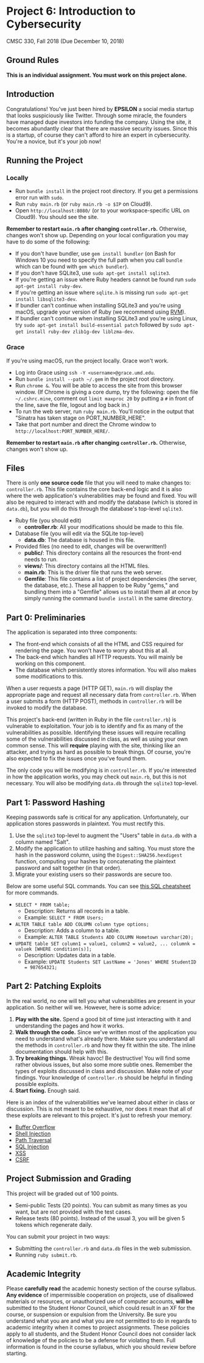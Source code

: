 # Project 6: Introduction to Cybersecurity
CMSC 330, Fall 2018 (Due December 10, 2018)

Ground Rules
------------
**This is an individual assignment. You must work on this project alone.**

Introduction
------------
Congratulations! You've just been hired by **EPSILON** a social media startup that looks suspiciously like Twitter. Through some miracle, the founders have managed dupe investors into funding the company. Using the site, it becomes abundantly clear that there are massive security issues. Since this is a startup, of course they can't afford to hire an expert in cybersecurity. You're a novice, but it's your job now!

Running the Project
-------------------

### Locally

- Run `bundle install` in the project root directory. If you get a permissions error run with `sudo`.
- Run `ruby main.rb` (or `ruby main.rb -o $IP` on Cloud9).
- Open `http://localhost:8080/` (or to your workspace-specific URL on Cloud9). You should see the site.

**Remember to restart `main.rb` after changing `controller.rb`.** Otherwise, changes won't show up. Depending on your local configuration you may have to do some of the following:

- If you don't have bundler, use `gem install bundler` (on Bash for Windows 10 you need to specify the full path when you call `bundle` which can be found with `gem which bundler`).
- If you don't have SQLite3, use `sudo apt-get install sqlite3`.
- If you're getting an issue where Ruby headers cannot be found run `sudo apt-get install ruby-dev`.
- If you're getting an issue where `sqlite.h` is missing run `sudo apt-get install libsqlite3-dev`.
- If bundler can't continue when installing SQLite3 and you're using macOS, upgrade your version of Ruby (we recommend using [RVM](https://rvm.io/)).
- If bundler can't continue when installing SQLite3 and you're using Linux, try `sudo apt-get install build-essential patch` followed by `sudo apt-get install ruby-dev zlib1g-dev liblzma-dev`.

### Grace

If you're using macOS, run the project locally. Grace won't work.

- Log into Grace using `ssh -Y <username>@grace.umd.edu`.
- Run `bundle install --path ~/.gem` in the project root directory.
- Run `chrome &`. You will be able to access the site from this browser window. (If Chrome is giving a core dump, try the following: open the file `~/.cshrc.mine`, comment out `limit maxproc 20` by putting a `#` in front of the line, save the file, logout and log back in.)
- To run the web server, run `ruby main.rb`. You'll notice in the output that "Sinatra has taken stage on PORT_NUMBER_HERE".
- Take that port number and direct the Chrome window to `http://localhost:PORT_NUMBER_HERE/`.

**Remember to restart `main.rb` after changing `controller.rb`.** Otherwise, changes won't show up.

Files
-----
There is only **one source code** file that you will need to make changes to: `controller.rb`. This file contains the core back-end logic and it is also where the web application's vulnerabilities may be found and fixed. You will also be required to interact with and modify the database (which is stored in `data.db`), but you will do this through the database's top-level `sqlite3`.

- Ruby file (you should edit)
  - **controller.rb**: All your modifications should be made to this file.
- Database file (you will edit via the SQLite top-level)
  - **data.db**: The database is housed in this file.
- Provided files (no need to edit, changes will be overwritten!)
  - **public/**: This directory contains all the resources the front-end needs to run.
  - **views/**: This directory contains all the HTML files.
  - **main.rb**: This is the driver file that runs the web server.
  - **Gemfile**: This file contains a list of project dependencies (the server, the database, etc.). These all happen to be Ruby "gems," and bundling them into a "Gemfile" allows us to install them all at once by simply running the command `bundle install` in the same directory.

Part 0: Preliminaries
---------------------
The application is separated into three components:

- The front-end which consists of all the HTML and CSS required for rendering the page. You won't have to worry about this at all.
- The back-end which handles all HTTP requests. You will mainly be working on this component.
- The database which persistently stores information. You will also makes some modifications to this.

When a user requests a page (HTTP GET), `main.rb` will display the appropriate page and request all necessary data from `controller.rb`. When a user submits a form (HTTP POST), methods in `controller.rb` will be invoked to modify the database.

This project's back-end (written in Ruby in the file `controller.rb`) is vulnerable to exploitation. Your job is to identify and fix as many of the vulnerabilities as possible. Identifying these issues will require recalling some of the vulnerabilities discussed in class, as well as using your own common sense. This will **require** playing with the site, thinking like an attacker, and trying as hard as possible to break things. Of course, you're also expected to fix the issues once you've found them.

The only code you will be modifying is in `controller.rb`. If you're interested in how the application works, you may check out `main.rb`, but this is not necessary. You will also be modifying `data.db` through the `sqlite3` top-level.

Part 1: Password Hashing
------------------------
Keeping passwords safe is critical for any application. Unfortunately, our application stores passwords in plaintext. You must rectify this.

1. Use the `sqlite3` top-level to augment the "Users" table in `data.db` with a column named "Salt".
2. Modify the application to utilize hashing and salting. You must store the hash in the password column, using the `Digest::SHA256.hexdigest` function, computing your hashes by concatenating the plaintext password and salt together (in that order).
3. Migrate your existing users so their passwords are secure too.

Below are some useful SQL commands. You can see [this SQL cheatsheet](http://cse.unl.edu/%7Esscott/ShowFiles/SQL/CheatSheet/SQLCheatSheet.html) for more commands.

* `SELECT * FROM table;`
  * Description: Returns all records in a table.
  * Example: `SELECT * FROM Users;`
* `ALTER TABLE table ADD COLUMN column type options;`
  * Description: Adds a column to a table.
  * Example: `ALTER TABLE Students ADD COLUMN Hometown varchar(20);`
* `UPDATE table SET column1 = value1, column2 = value2, ... columnk = valuek [WHERE condition(s)];`
  * Description: Updates data in a table.
  * Example: `UPDATE Students SET LastName = 'Jones' WHERE StudentID = 987654321;`

Part 2: Patching Exploits
-------------------------
In the real world, no one will tell you what vulnerabilities are present in your application. So neither will we. However, here is some advice:

1. **Play with the site.** Spend a good bit of time just interacting with it and understanding the pages and how it works.
2. **Walk through the code.** Since we've written most of the application you need to understand what's already there. Make sure you understand all the methods in `controller.rb` and how they fit within the site. The inline documentation should help with this.
3. **Try breaking things.** Wreak havoc! Be destructive! You will find some rather obvious issues, but also some more subtle ones. Remember the types of exploits discussed in class and discussion. Make note of your findings. Your knowledge of `controller.rb` should be helpful in finding possible exploits.
4. **Start fixing.** Enough said.

Here is an index of the vulnerabilities we've learned about either in class or discussion. This is not meant to be exhaustive, nor does it mean that all of these exploits are relevant to this project. It's just to refresh your memory.

* [Buffer Overflow](http://www.cs.umd.edu/class/fall2017/cmsc330/lectures/software-security.pdf#page=15)
* [Shell Injection](http://www.cs.umd.edu/class/fall2017/cmsc330/lectures/software-security.pdf#page=31)
* [Path Traversal](http://www.cs.umd.edu/class/fall2017/cmsc330/lectures/software-security.pdf#page=47)
* [SQL Injection](http://www.cs.umd.edu/class/fall2017/cmsc330/lectures/software-security-2.pdf#page=14)
* [XSS](http://www.cs.umd.edu/class/fall2017/cmsc330/lectures/software-security-2.pdf#page=56)
* [CSRF](https://www.owasp.org/index.php/Cross-Site_Request_Forgery_(CSRF))

Project Submission and Grading
------------------
This project will be graded out of 100 points.

- Semi-public Tests (20 points). You can submit as many times as you want, but are not provided with the test cases.
- Release tests (80 points). Instead of the usual 3, you will be given 5 tokens which regenerate daily.

You can submit your project in two ways:

- Submitting the `controller.rb` and `data.db` files in the web submission.
- Running `ruby submit.rb`.

Academic Integrity
------------------
Please **carefully read** the academic honesty section of the course syllabus. **Any evidence** of impermissible cooperation on projects, use of disallowed materials or resources, or unauthorized use of computer accounts, **will be** submitted to the Student Honor Council, which could result in an XF for the course, or suspension or expulsion from the University. Be sure you understand what you are and what you are not permitted to do in regards to academic integrity when it comes to project assignments. These policies apply to all students, and the Student Honor Council does not consider lack of knowledge of the policies to be a defense for violating them. Full information is found in the course syllabus, which you should review before starting.

[git instructions]: ../git_cheatsheet.md
[submit server]: submit.cs.umd.edu
[web submit link]: ../common-images/web_submit.jpg
[web upload example]: ../common-images/web_upload.jpg
